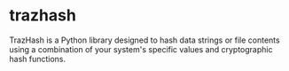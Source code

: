 # trazhash
TrazHash is a Python library designed to hash data strings or file contents using a combination of your system's specific values and cryptographic hash functions.

